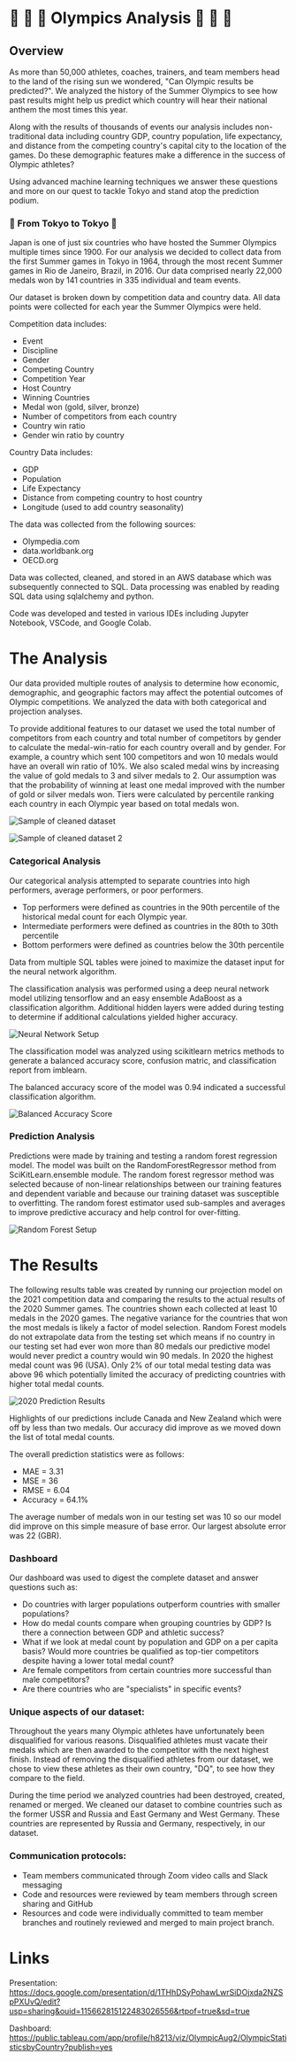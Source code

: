 # :1st_place_medal: :2nd_place_medal: :3rd_place_medal: Olympics Analysis :1st_place_medal: :2nd_place_medal: :3rd_place_medal:

## Overview
As more than 50,000 athletes, coaches, trainers, and team members head to the land of the rising sun we wondered, "Can Olympic results be predicted?". We analyzed the history of the Summer Olympics to see how past results might help us predict which country will hear their national anthem the most times this year. 

Along with the results of thousands of events our analysis includes non-traditional data including country GDP, country population, life expectancy, and distance from the competing country's capital city to the location of the games. Do these demographic features make a difference in the success of Olympic athletes?

Using advanced machine learning techniques we answer these questions and more on our quest to tackle Tokyo and stand atop the prediction podium. 

### 🎌 From Tokyo to Tokyo 🎌

Japan is one of just six countries who have hosted the Summer Olympics multiple times since 1900. For our analysis we decided to collect data from the first Summer games in Tokyo in 1964, through the most recent Summer games in Rio de Janeiro, Brazil, in 2016. Our data comprised nearly 22,000 medals won by 141 countries in 335 individual and team events.

Our dataset is broken down by competition data and country data. All data points were collected for each year the Summer Olympics were held.

Competition data includes:
* Event 
* Discipline
* Gender
* Competing Country 
* Competition Year
* Host Country
* Winning Countries
* Medal won (gold, silver, bronze)
* Number of competitors from each country
* Country win ratio
* Gender win ratio by country

Country Data includes:

* GDP
* Population
* Life Expectancy
* Distance from competing country to host country
* Longitude (used to add country seasonality)

The data was collected from the following sources:
* Olympedia.com
* data.worldbank.org
* OECD.org

Data was collected, cleaned, and stored in an AWS database which was subsequently connected to SQL. Data processing was enabled by reading SQL data using sqlalchemy and python. 

Code was developed and tested in various IDEs including Jupyter Notebook, VSCode, and Google Colab.

# The Analysis

Our data provided multiple routes of analysis to determine how economic, demographic, and geographic factors may affect the potential outcomes of Olympic competitions. We analyzed the data with both categorical and projection analyses. 

To provide additional features to our dataset we used the total number of competitors from each country and total number of competitors by gender to calculate the medal-win-ratio for each country overall and by gender. For example, a country which sent 100 competitors and won 10 medals would have an overall win ratio of 10%. We also scaled medal wins by increasing the value of gold medals to 3 and silver medals to 2. Our assumption was that the probability of winning at least one medal improved with the number of gold or silver medals won. Tiers were calculated by percentile ranking each country in each Olympic year based on total medals won. 

![Sample of cleaned dataset](README_resources\reg_data_1.PNG)

![Sample of cleaned dataset 2](README_resources\reg_data_2.PNG)


### Categorical Analysis
Our categorical analysis attempted to separate countries into high performers, average performers, or poor performers. 

* Top performers were defined as countries in the 90th percentile of the historical medal count for each Olympic year.
* Intermediate performers were defined as countries in the 80th to 30th percentile
* Bottom performers were defined as countries below the 30th percentile

Data from multiple SQL tables were joined to maximize the dataset input for the neural network algorithm.

The classification analysis was performed using a deep neural network model utilizing tensorflow and an easy ensemble AdaBoost as a classification algorithm. Additional hidden layers were added during testing to determine if additional calculations yielded higher accuracy. 

![Neural Network Setup](README_resources\nn_setup.PNG)

The classification model was analyzed using scikitlearn metrics methods to generate a balanced accuracy score, confusion matric, and classification report from imblearn. 

The balanced accuracy score of the model was 0.94 indicated a successful classification algorithm.

![Balanced Accuracy Score](README_resources\nn_score.PNG)


### Prediction Analysis
Predictions were made by training and testing a random forest regression model. The model was built on the RandomForestRegressor method from SciKitLearn.ensemble module. The random forest regressor method was selected because of non-linear relationships between our training features and dependent variable and because our training dataset was susceptible to overfitting. The random forest estimator used sub-samples and averages to improve predictive accuracy and help control for over-fitting.

![Random Forest Setup](README_resources\rf_setup.PNG)

# The Results

The following results table was created by running our projection model on the 2021 competition data and comparing the results to the actual results of the 2020 Summer games. The countries shown each collected at least 10 medals in the 2020 games. The negative variance for the countries that won the most medals is likely a factor of model selection. Random Forest models do not extrapolate data from the testing set which means if no country in our testing set had ever won more than 80 medals our predictive model would never predict a country would win 90 medals. In 2020 the highest medal count was 96 (USA). Only 2% of our total medal testing data was above 96 which potentially limited the accuracy of predicting countries with higher total medal counts. 

![2020 Prediction Results](README_resources\2020%predictions.PNG)


Highlights of our predictions include Canada and New Zealand which were off by less than two medals. Our accuracy did improve as we moved down the list of total medal counts. 

The overall prediction statistics were as follows:
* MAE = 3.31
* MSE = 36
* RMSE = 6.04
* Accuracy = 64.1% 

The average number of medals won in our testing set was 10 so our model did improve on this simple measure of base error. Our largest absolute error was 22 (GBR). 

### Dashboard
Our dashboard was used to digest the complete dataset and answer questions such as: 
* Do countries with larger populations outperform countries with smaller populations?
* How do medal counts compare when grouping countries by GDP? Is there a connection between GDP and athletic success?
* What if we look at medal count by population and GDP on a per capita basis? Would more countries be qualified as top-tier competitors despite having a lower total medal count?
* Are female competitors from certain countries more successful than male competitors?  
* Are there countries who are "specialists" in specific events?

### Unique aspects of our dataset:

Throughout the years many Olympic athletes have unfortunately been disqualified for various reasons. Disqualified athletes must vacate their medals which are then awarded to the competitor with the next highest finish. Instead of removing the disqualified athletes from our dataset, we chose to view these athletes as their own country, "DQ", to see how they compare to the field.   

During the time period we analyzed countries had been destroyed, created, renamed or merged. We cleaned our dataset to combine countries such as the former USSR and Russia and East Germany and West Germany. These countries are represented by Russia and Germany, respectively, in our dataset.

### Communication protocols:
* Team members communicated through Zoom video calls and Slack messaging
* Code and resources were reviewed by team members through screen sharing and GitHub
* Resources and code were individually committed to team member branches and routinely reviewed and merged to main project branch. 

# Links

Presentation: https://docs.google.com/presentation/d/1THhDSyPohawLwrSiDOjxda2NZSpPXUvQ/edit?usp=sharing&ouid=115662815122483026556&rtpof=true&sd=true

Dashboard: https://public.tableau.com/app/profile/h8213/viz/OlympicAug2/OlympicStatisticsbyCountry?publish=yes
